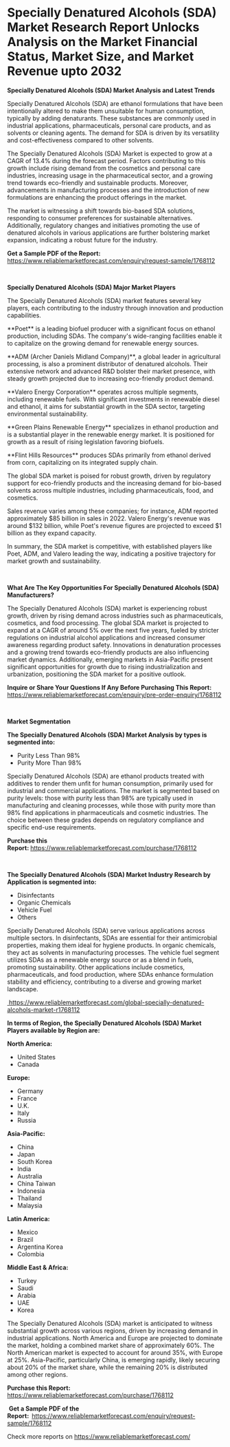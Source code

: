 <p><h1>Specially Denatured Alcohols (SDA) Market Research Report Unlocks Analysis on the Market Financial Status, Market Size, and Market Revenue upto 2032</h1></p><p><strong>Specially Denatured Alcohols (SDA) Market Analysis and Latest Trends</strong></p>
<p><p>Specially Denatured Alcohols (SDA) are ethanol formulations that have been intentionally altered to make them unsuitable for human consumption, typically by adding denaturants. These substances are commonly used in industrial applications, pharmaceuticals, personal care products, and as solvents or cleaning agents. The demand for SDA is driven by its versatility and cost-effectiveness compared to other solvents.</p><p>The Specially Denatured Alcohols (SDA) Market is expected to grow at a CAGR of 13.4% during the forecast period. Factors contributing to this growth include rising demand from the cosmetics and personal care industries, increasing usage in the pharmaceutical sector, and a growing trend towards eco-friendly and sustainable products. Moreover, advancements in manufacturing processes and the introduction of new formulations are enhancing the product offerings in the market. </p><p>The market is witnessing a shift towards bio-based SDA solutions, responding to consumer preferences for sustainable alternatives. Additionally, regulatory changes and initiatives promoting the use of denatured alcohols in various applications are further bolstering market expansion, indicating a robust future for the industry.</p></p>
<p><strong>Get a Sample PDF of the Report:&nbsp;</strong> <a href="https://www.reliablemarketforecast.com/enquiry/request-sample/1768112?utm_campaign=1097&utm_medium=2&utm_source=Github&utm_content=ia&utm_term=02022025&utm_id=specially-denatured-alcohols-sda">https://www.reliablemarketforecast.com/enquiry/request-sample/1768112</a></p>
<p>&nbsp;</p>
<p><strong>Specially Denatured Alcohols (SDA) Major Market Players</strong></p>
<p><p>The Specially Denatured Alcohols (SDA) market features several key players, each contributing to the industry through innovation and production capabilities. </p><p>**Poet** is a leading biofuel producer with a significant focus on ethanol production, including SDAs. The company's wide-ranging facilities enable it to capitalize on the growing demand for renewable energy sources. </p><p>**ADM (Archer Daniels Midland Company)**, a global leader in agricultural processing, is also a prominent distributor of denatured alcohols. Their extensive network and advanced R&D bolster their market presence, with steady growth projected due to increasing eco-friendly product demand.</p><p>**Valero Energy Corporation** operates across multiple segments, including renewable fuels. With significant investments in renewable diesel and ethanol, it aims for substantial growth in the SDA sector, targeting environmental sustainability.</p><p>**Green Plains Renewable Energy** specializes in ethanol production and is a substantial player in the renewable energy market. It is positioned for growth as a result of rising legislation favoring biofuels.</p><p>**Flint Hills Resources** produces SDAs primarily from ethanol derived from corn, capitalizing on its integrated supply chain. </p><p>The global SDA market is poised for robust growth, driven by regulatory support for eco-friendly products and the increasing demand for bio-based solvents across multiple industries, including pharmaceuticals, food, and cosmetics. </p><p>Sales revenue varies among these companies; for instance, ADM reported approximately $85 billion in sales in 2022. Valero Energy's revenue was around $132 billion, while Poet's revenue figures are projected to exceed $1 billion as they expand capacity.</p><p>In summary, the SDA market is competitive, with established players like Poet, ADM, and Valero leading the way, indicating a positive trajectory for market growth and sustainability.</p></p>
<p>&nbsp;</p>
<p><strong>What Are The Key Opportunities For Specially Denatured Alcohols (SDA) Manufacturers?</strong></p>
<p><p>The Specially Denatured Alcohols (SDA) market is experiencing robust growth, driven by rising demand across industries such as pharmaceuticals, cosmetics, and food processing. The global SDA market is projected to expand at a CAGR of around 5% over the next five years, fueled by stricter regulations on industrial alcohol applications and increased consumer awareness regarding product safety. Innovations in denaturation processes and a growing trend towards eco-friendly products are also influencing market dynamics. Additionally, emerging markets in Asia-Pacific present significant opportunities for growth due to rising industrialization and urbanization, positioning the SDA market for a positive outlook.</p></p>
<p><strong>Inquire or Share Your Questions If Any Before Purchasing This Report:</strong> <a href="https://www.reliablemarketforecast.com/enquiry/pre-order-enquiry/1768112?utm_campaign=1097&utm_medium=2&utm_source=Github&utm_content=ia&utm_term=02022025&utm_id=specially-denatured-alcohols-sda">https://www.reliablemarketforecast.com/enquiry/pre-order-enquiry/1768112</a></p>
<p>&nbsp;</p>
<p><strong>Market Segmentation</strong></p>
<p><strong>The Specially Denatured Alcohols (SDA) Market Analysis by types is segmented into:</strong></p>
<p><ul><li>Purity Less Than 98%</li><li>Purity More Than 98%</li></ul></p>
<p><p>Specially Denatured Alcohols (SDA) are ethanol products treated with additives to render them unfit for human consumption, primarily used for industrial and commercial applications. The market is segmented based on purity levels: those with purity less than 98% are typically used in manufacturing and cleaning processes, while those with purity more than 98% find applications in pharmaceuticals and cosmetic industries. The choice between these grades depends on regulatory compliance and specific end-use requirements.</p></p>
<p><strong>Purchase this Report:&nbsp;</strong><a href="https://www.reliablemarketforecast.com/purchase/1768112?utm_campaign=1097&utm_medium=2&utm_source=Github&utm_content=ia&utm_term=02022025&utm_id=specially-denatured-alcohols-sda">https://www.reliablemarketforecast.com/purchase/1768112</a></p>
<p>&nbsp;</p>
<p><strong>The Specially Denatured Alcohols (SDA) Market Industry Research by Application is segmented into:</strong></p>
<p><ul><li>Disinfectants</li><li>Organic Chemicals</li><li>Vehicle Fuel</li><li>Others</li></ul></p>
<p><p>Specially Denatured Alcohols (SDA) serve various applications across multiple sectors. In disinfectants, SDAs are essential for their antimicrobial properties, making them ideal for hygiene products. In organic chemicals, they act as solvents in manufacturing processes. The vehicle fuel segment utilizes SDAs as a renewable energy source or as a blend in fuels, promoting sustainability. Other applications include cosmetics, pharmaceuticals, and food production, where SDAs enhance formulation stability and efficiency, contributing to a diverse and growing market landscape.</p></p>
<p><a href="https://www.reliablemarketforecast.com/global-specially-denatured-alcohols-market-r1768112?utm_campaign=1097&utm_medium=2&utm_source=Github&utm_content=ia&utm_term=02022025&utm_id=specially-denatured-alcohols-sda">&nbsp;https://www.reliablemarketforecast.com/global-specially-denatured-alcohols-market-r1768112</a></p>
<p><strong>In terms of Region, the Specially Denatured Alcohols (SDA) Market Players available by Region are:</strong></p>
<p>
    <p> <strong> North America: </strong>
        <ul>
            <li>United States</li>
            <li>Canada</li>
        </ul>
        </p> 
    <p> <strong> Europe: </strong>
        <ul>
            <li>Germany</li>
            <li>France</li>
            <li>U.K.</li>
            <li>Italy</li>
            <li>Russia</li>
        </ul>
        </p> 
    <p> <strong> Asia-Pacific: </strong>
        <ul>
            <li>China</li>
            <li>Japan</li>
            <li>South Korea</li>
            <li>India</li>
            <li>Australia</li>
            <li>China Taiwan</li>
            <li>Indonesia</li>
            <li>Thailand</li>
            <li>Malaysia</li>
        </ul>
        </p> 
    <p> <strong> Latin America: </strong>
        <ul>
            <li>Mexico</li>
            <li>Brazil</li>
            <li>Argentina Korea</li>
            <li>Colombia</li>
        </ul>
        </p> 
    <p> <strong> Middle East & Africa: </strong>
        <ul>
            <li>Turkey</li>
            <li>Saudi</li>
            <li>Arabia</li>
            <li>UAE</li>
            <li>Korea</li>
        </ul>
    </p>
    </p>
<p><p>The Specially Denatured Alcohols (SDA) market is anticipated to witness substantial growth across various regions, driven by increasing demand in industrial applications. North America and Europe are projected to dominate the market, holding a combined market share of approximately 60%. The North American market is expected to account for around 35%, with Europe at 25%. Asia-Pacific, particularly China, is emerging rapidly, likely securing about 20% of the market share, while the remaining 20% is distributed among other regions.</p></p>
<p><strong>Purchase this Report: </strong><a href="https://www.reliablemarketforecast.com/purchase/1768112?utm_campaign=1097&utm_medium=2&utm_source=Github&utm_content=ia&utm_term=02022025&utm_id=specially-denatured-alcohols-sda">https://www.reliablemarketforecast.com/purchase/1768112</a></p>
<p>&nbsp;<strong>Get a Sample PDF of the Report:&nbsp;&nbsp;</strong><a href="https://www.reliablemarketforecast.com/enquiry/request-sample/1768112?utm_campaign=1097&utm_medium=2&utm_source=Github&utm_content=ia&utm_term=02022025&utm_id=specially-denatured-alcohols-sda">https://www.reliablemarketforecast.com/enquiry/request-sample/1768112</a></p>
<p><strong></strong></p>
<p>Check more reports on <a href="https://www.reliablemarketforecast.com/?utm_campaign=1097&utm_medium=2&utm_source=Github&utm_content=ia&utm_term=02022025&utm_id=specially-denatured-alcohols-sda">https://www.reliablemarketforecast.com/</a></p>